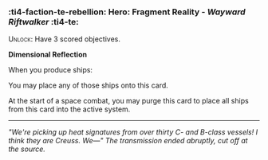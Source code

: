 ### :ti4-faction-te-rebellion: **Hero**: Fragment Reality - _Wayward Riftwalker_ :ti4-te:

<span style="font-variant:small-caps;">Unlock</span>: Have 3 scored objectives.

**Dimensional Reflection**

When you produce ships:

You may place any of those ships onto this card.

At the start of a space combat, you may purge this card to place all ships from this card into the active system.

---

*"We're picking up heat signatures from over thirty C- and B-class vessels! I think they are Creuss. We—" The transmission ended abruptly, cut off at the source.*
